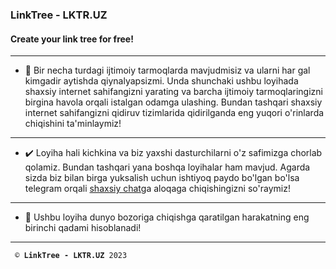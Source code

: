 ### LinkTree - LKTR.UZ
#### Create your link tree for free!

<hr>

- 💭 Bir necha turdagi ijtimoiy tarmoqlarda mavjudmisiz va ularni har gal kimgadir aytishda qiynalyapsizmi. Unda shunchaki ushbu loyihada shaxsiy internet sahifangizni yarating va barcha ijtimoiy tarmoqlaringizni birgina havola orqali istalgan odamga ulashing. Bundan tashqari shaxsiy internet sahifangizni qidiruv tizimlarida qidirilganda eng yuqori o'rinlarda chiqishini ta'minlaymiz!

<hr>

- ✔️ Loyiha hali kichkina va biz yaxshi dasturchilarni o'z safimizga chorlab qolamiz. Bundan tashqari yana boshqa loyihalar ham mavjud. Agarda sizda biz bilan birga yuksalish uchun ishtiyoq paydo bo'lgan bo'lsa telegram orqali <a href='https://t.me/blogchik'>shaxsiy chat</a>ga aloqaga chiqishingizni so'raymiz!

<hr>

- 🎈 Ushbu loyiha dunyo bozoriga chiqishga qaratilgan harakatning eng birinchi qadami hisoblanadi!

<hr>

<code> ©️ <b>LinkTree - LKTR.UZ</b> 2023 </code>
